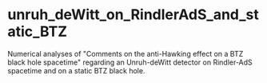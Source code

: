 # unruh_deWitt_on_RindlerAdS_and_static_BTZ
Numerical analyses of "Comments on the anti-Hawking effect on a BTZ black hole spacetime" regarding an Unruh-deWitt detector on Rindler-AdS spacetime and on a static BTZ black hole.

